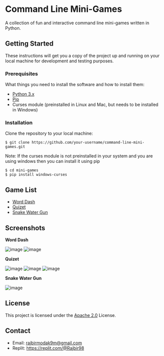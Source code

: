 # Command Line Mini-Games

A collection of fun and interactive command line mini-games written in Python.

## Getting Started

These instructions will get you a copy of the project up and running on your local machine for development and testing purposes.

### Prerequisites

What things you need to install the software and how to install them:

- [Python 3.x](https://www.python.org/downloads/)
- [Pip](https://pip.pypa.io/en/stable/installation/)
- Curses module (preinstalled in Linux and Mac, but needs to be installed in Windows)

### Installation

Clone the repository to your local machine:
```
$ git clone https://github.com/your-username/command-line-mini-games.git
```

Note:  If the curses module is not preinstalled in your system and you are using windows then you can install it using pip

```
$ cd mini-games
$ pip install windows-curses
```

## Game List

- [Word Dash](https://github.com/Rajbir98/mini-games/tree/main/Games/Word%20Dash)
- [Quizet](https://github.com/Rajbir98/mini-games/tree/main/Games/Quizet)
- [Snake Water Gun](https://github.com/Rajbir98/mini-games/tree/main/Games/Snake%20Water%20Gun)

## Screenshots

**Word Dash**

![image](https://user-images.githubusercontent.com/84771149/214827425-94fb2fbd-d7e2-40e2-853f-fb703c0c5cc2.png)
![image](https://user-images.githubusercontent.com/84771149/214827566-2f2a0e5a-b8fd-4a6e-9755-99d149c201e1.png)

**Quizet**

![image](https://user-images.githubusercontent.com/84771149/214827803-5b8319e2-e89d-449e-89ce-c9e9144358b5.png)
![image](https://user-images.githubusercontent.com/84771149/214828072-645303f4-928f-4cc2-a5b6-23d82e0fe25b.png)
![image](https://user-images.githubusercontent.com/84771149/214828824-13b2e7f2-88bc-409f-abdc-eff3710dc5f1.png)

**Snake Water Gun**

![image](https://user-images.githubusercontent.com/84771149/214829059-355682e3-2f24-4e64-b75c-41e7f4ed1a59.png)


## License

This project is licensed under the [Apache 2.0](https://github.com/Rajbir98/mini-games/blob/main/LICENSE) License.

## Contact

- Email: rajbirmodak9m@gmail.com
- Replit: https://replit.com/@Rajbir98
